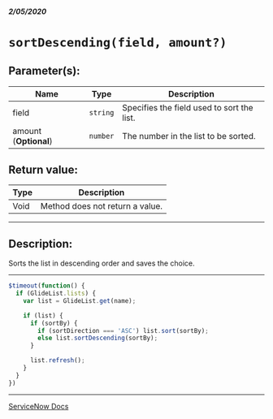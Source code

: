 ##### 2/05/2020
# `sortDescending(field, amount?)`

## Parameter(s):
| Name | Type | Description |
|---|---|---|
| field | `string` | Specifies the field used to sort the list. |
| amount (**Optional**) | `number` | The number in the list to be sorted. |

## Return value:
| Type | Description |
|---|---|
| Void | Method does not return a value. |

---

## Description:
Sorts the list in descending order and saves the choice.

---

```js
$timeout(function() {
  if (GlideList.lists) {
    var list = GlideList.get(name);

    if (list) {
      if (sortBy) {
        if (sortDirection === 'ASC') list.sort(sortBy);
        else list.sortDescending(sortBy);
      }

      list.refresh();
    }
  }
})
```

---

[ServiceNow Docs](https://developer.servicenow.com/app.do#!/api_doc?v=newyork&id=r_GL2-sortDescending_S_N)